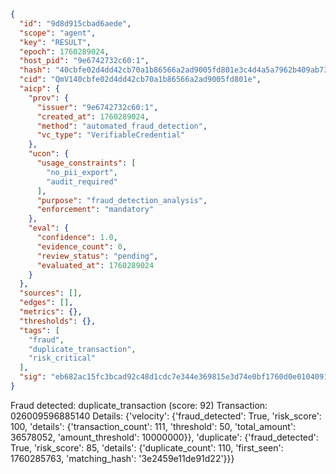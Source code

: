 ```json
{
  "id": "9d8d915cbad6aede",
  "scope": "agent",
  "key": "RESULT",
  "epoch": 1760289024,
  "host_pid": "9e6742732c60:1",
  "hash": "40cbfe02d4dd42cb70a1b86566a2ad9005fd801e3c4d4a5a7962b409ab73e192",
  "cid": "QmV140cbfe02d4dd42cb70a1b86566a2ad9005fd801e",
  "aicp": {
    "prov": {
      "issuer": "9e6742732c60:1",
      "created_at": 1760289024,
      "method": "automated_fraud_detection",
      "vc_type": "VerifiableCredential"
    },
    "ucon": {
      "usage_constraints": [
        "no_pii_export",
        "audit_required"
      ],
      "purpose": "fraud_detection_analysis",
      "enforcement": "mandatory"
    },
    "eval": {
      "confidence": 1.0,
      "evidence_count": 0,
      "review_status": "pending",
      "evaluated_at": 1760289024
    }
  },
  "sources": [],
  "edges": [],
  "metrics": {},
  "thresholds": {},
  "tags": [
    "fraud",
    "duplicate_transaction",
    "risk_critical"
  ],
  "sig": "eb682ac15fc3bcad92c48d1cdc7e344e369815e3d74e0bf1760d0e0104091d40"
}
```

Fraud detected: duplicate_transaction (score: 92)
Transaction: 026009596885140
Details: {'velocity': {'fraud_detected': True, 'risk_score': 100, 'details': {'transaction_count': 111, 'threshold': 50, 'total_amount': 36578052, 'amount_threshold': 10000000}}, 'duplicate': {'fraud_detected': True, 'risk_score': 85, 'details': {'duplicate_count': 110, 'first_seen': 1760285763, 'matching_hash': '3e2459e11de91d22'}}}